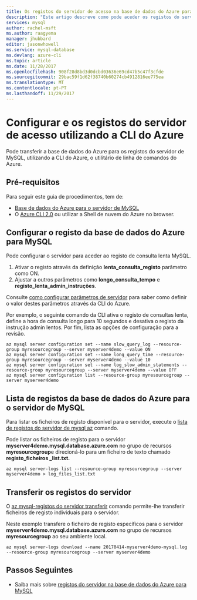 ```yaml
---
title: Os registos do servidor de acesso na base de dados do Azure para MySQL utilizando a CLI do Azure | Microsoft Docs
description: "Este artigo descreve como pode aceder os registos do servidor na base de dados do Azure para MySQL utilizando o utilitário de linha de comandos da CLI do Azure."
services: mysql
author: rachel-msft
ms.author: raagyema
manager: jhubbard
editor: jasonwhowell
ms.service: mysql-database
ms.devlang: azure-cli
ms.topic: article
ms.date: 11/28/2017
ms.openlocfilehash: 908f28d8bd3d0dcbd03636e69cd47b5c47f3cfde
ms.sourcegitcommit: 29bac59f1d62f38740b60274cb4912816ee775ea
ms.translationtype: MT
ms.contentlocale: pt-PT
ms.lasthandoff: 11/29/2017
---
```

# <a name="configure-and-access-server-logs-using-azure-cli"></a>Configurar e os registos do servidor de acesso utilizando a CLI do Azure
Pode transferir a base de dados do Azure para os registos do servidor de MySQL, utilizando a CLI do Azure, o utilitário de linha de comandos do Azure.

## <a name="prerequisites"></a>Pré-requisitos
Para seguir este guia de procedimentos, tem de:
- [Base de dados do Azure para o servidor de MySQL](quickstart-create-mysql-server-database-using-azure-cli.md)
- O [Azure CLI 2.0](/cli/azure/install-azure-cli) ou utilizar a Shell de nuvem do Azure no browser.

## <a name="configure-logging-for-azure-database-for-mysql"></a>Configurar o registo da base de dados do Azure para MySQL
Pode configurar o servidor para aceder ao registo de consulta lenta MySQL.
1. Ativar o registo através da definição **lenta\_consulta\_registo** parâmetro como ON.
2. Ajustar a outros parâmetros como **longo\_consulta\_tempo** e **registo\_lenta\_admin\_instruções**.

Consulte [como configurar parâmetros de servidor](howto-configure-server-parameters-using-cli.md) para saber como definir o valor destes parâmetros através da CLI do Azure.

Por exemplo, o seguinte comando da CLI ativa o registo de consultas lenta, define a hora de consulta longo para 10 segundos e desativa o registo da instrução admin lentos. Por fim, lista as opções de configuração para a revisão.
```azurecli-interactive
az mysql server configuration set --name slow_query_log --resource-group myresourcegroup --server myserver4demo --value ON
az mysql server configuration set --name long_query_time --resource-group myresourcegroup --server myserver4demo --value 10
az mysql server configuration set --name log_slow_admin_statements --resource-group myresourcegroup --server myserver4demo --value OFF
az mysql server configuration list --resource-group myresourcegroup --server myserver4demo
```

## <a name="list-logs-for-azure-database-for-mysql-server"></a>Lista de registos da base de dados do Azure para o servidor de MySQL
Para listar os ficheiros de registo disponível para o servidor, execute o [lista de registos do servidor de mysql az](/cli/azure/mysql/server-logs#az_mysql_server_logs_list) comando.

Pode listar os ficheiros de registo para o servidor **myserver4demo.mysql.database.azure.com** no grupo de recursos **myresourcegroup**e direcioná-lo para um ficheiro de texto chamado **registo\_ficheiros \_list.txt.**
```azurecli-interactive
az mysql server-logs list --resource-group myresourcegroup --server myserver4demo > log_files_list.txt
```
## <a name="download-logs-from-the-server"></a>Transferir os registos do servidor
O [az mysql-registos do servidor transferir](/cli/azure/mysql/server-logs#az_mysql_server_logs_download) comando permite-lhe transferir ficheiros de registo individuais para o servidor. 

Neste exemplo transfere o ficheiro de registo específicos para o servidor **myserver4demo.mysql.database.azure.com** no grupo de recursos **myresourcegroup** ao seu ambiente local.
```azurecli-interactive
az mysql server-logs download --name 20170414-myserver4demo-mysql.log --resource-group myresourcegroup --server myserver4demo
```

## <a name="next-steps"></a>Passos Seguintes
- Saiba mais sobre [registos do servidor na base de dados do Azure para MySQL](concepts-server-logs.md)
